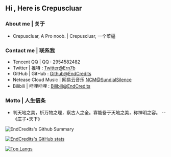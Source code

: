 ## Hi , Here is Crepuscluar

### About me | 关于

- Crepuscluar, A Pro noob. | Crepuscluar, 一个菜逼 

### Contact me | 联系我

- Tencent QQ | QQ : 2954582482
- Twitter | 推特 : [Twitter@Ern7b](https://twitter.com/Ern7b)
- GitHub | GitHub : [Github@EndCredits](https://github.com/EndCredits)
- Netease Cloud Music | 网易云音乐 [NCM@SundialSilence](https://music.163.com/#/user/home?id=636398348)
- Bilibili | 哔哩哔哩 : [Bilibili@EndCredits](https://space.bilibili.com/244746008)

### Motto | 人生信条

- 判天地之美，析万物之理，察古人之全。寡能备于天地之美，称神明之容。 --《庄子•天下》


<!--
**EndCredits/EndCredits** is a ✨ _special_ ✨ repository because its `README.md` (this file) appears on your GitHub profile.

Here are some ideas to get you started:

- 🔭 I’m currently working on ...
- 🌱 I’m currently learning ...
- 👯 I’m looking to collaborate on ...
- 🤔 I’m looking for help with ...
- 💬 Ask me about ...
- 📫 How to reach me: ...
- 😄 Pronouns: ...
- ⚡ Fun fact: ...
-->

![EndCredits's Github Summary](https://github-profile-summary-cards.vercel.app/api/cards/profile-details?username=EndCredits&theme=vue)

[![EndCredits's GitHub stats](https://github-readme-stats.vercel.app/api?username=EndCredits&theme=vue)](https://github.com/anuraghazra/github-readme-stats)

[![Top Langs](https://github-readme-stats.vercel.app/api/top-langs/?username=EndCredits&exclude_repo=kernel_xiaomi_msm8953,android_kernel_xiaomi_sm765g,android_kernel_xiaomi_msm8953,Moun_Kernel_Tissot,android_kernel_xiaomi_msm8953-1,LightningKernel_Xiaomi_msm8953,ubports_kernel_xiaomi_platina,Strixkernel_xiaomi_msm8953,msm-4.9,canting_kernel_xiaomi_msm8953)](https://github.com/anuraghazra/github-readme-stats)

